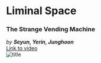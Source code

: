 # Liminal Space
### The Strange Vending Machine
*by **Seyun, Yerin, Junghoon***<br>
[Link to video](https://youtu.be/J32Xixkvhqc)<br>
![title](https://user-images.githubusercontent.com/61895947/166881025-e35f54bf-23b8-4095-ba91-6463430a0cdb.PNG)
